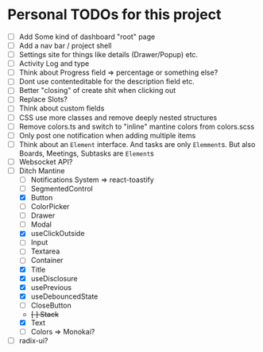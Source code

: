 # Personal TODOs for this project

- [ ] Add Some kind of dashboard "root" page
- [ ] Add a nav bar / project shell
- [ ] Settings site for things like details (Drawer/Popup) etc.
- [ ] Activity Log and type
- [ ] Think about Progress field => percentage or something else?
- [ ] Dont use contenteditable for the description field etc.
- [ ] Better "closing" of create shit when clicking out
- [ ] Replace Slots?
- [ ] Think about custom fields
- [ ] CSS use more classes and remove deeply nested structures
- [ ] Remove colors.ts and switch to "inline" mantine colors from colors.scss
- [ ] Only post one notification when adding multiple items
- [ ] Think about an `Element` interface. And tasks are only `Elemment`s. But also Boards, Meetings, Subtasks
  are `Element`s
- [ ] Websocket API?
- [ ] Ditch Mantine
    - [ ] Notifications System => react-toastify
    - [ ] SegmentedControl
    - [x] Button
    - [ ] ColorPicker
    - [ ] Drawer
    - [ ] Modal
    - [x] useClickOutside
    - [ ] Input
    - [ ] Textarea
    - [ ] Container
    - [x] Title
    - [x] useDisclosure
    - [x] usePrevious
    - [x] useDebouncedState
    - [ ] CloseButton
    - ~~[ ] Stack~~
    - [x] Text
    - [ ] Colors => Monokai?
- [ ] radix-ui?